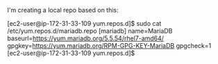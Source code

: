 I'm creating a local repo based on this:

[ec2-user@ip-172-31-33-109 yum.repos.d]$  sudo cat /etc/yum.repos.d/mariadb.repo
[mariadb]
name=MariaDB
baseurl=https://yum.mariadb.org/5.5.54/rhel7-amd64/
gpgkey=https://yum.mariadb.org/RPM-GPG-KEY-MariaDB
gpgcheck=1
[ec2-user@ip-172-31-33-109 yum.repos.d]$

